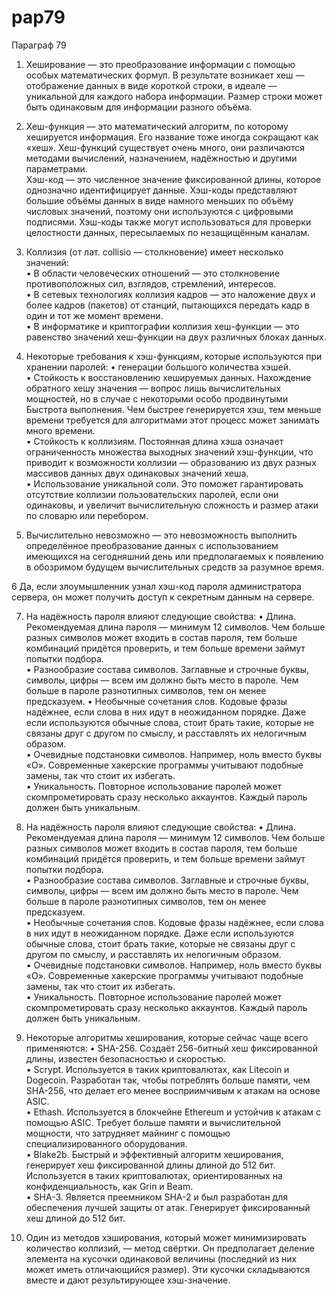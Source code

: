 # pap79

Параграф 79
1. Хеширование — это преобразование информации с помощью особых математических формул. В результате возникает хеш — отображение данных в виде короткой строки, в идеале — уникальной для каждого набора информации. Размер строки может быть одинаковым для информации разного объёма.  

2. Хеш-функция — это математический алгоритм, по которому хешируется информация. Его название тоже иногда сокращают как «хеш». Хеш-функций существует очень много, они различаются методами вычислений, назначением, надёжностью и другими параметрами.  
Хэш-код — это численное значение фиксированной длины, которое однозначно идентифицирует данные. Хэш-коды представляют большие объёмы данных в виде намного меньших по объёму числовых значений, поэтому они используются с цифровыми подписями. Хэш-коды также могут использоваться для проверки целостности данных, пересылаемых по незащищённым каналам. 

3. Коллизия (от лат. collisio — столкновение) имеет несколько значений:  
•	В области человеческих отношений — это столкновение противоположных сил, взглядов, стремлений, интересов.  
•	В сетевых технологиях коллизия кадров — это наложение двух и более кадров (пакетов) от станций, пытающихся передать кадр в один и тот же момент времени.  
•	В информатике и криптографии коллизия хеш-функции — это равенство значений хеш-функции на двух различных блоках данных.  

4. Некоторые требования к хэш-функциям, которые используются при хранении паролей:
•	генерации большого количества хэшей.  
•	Стойкость к восстановлению хешируемых данных. Нахождение обратного хешу значения — вопрос лишь вычислительных мощностей, но в случае с некоторыми особо продвинутыми Быстрота выполнения.  Чем быстрее генерируется хэш, тем меньше времени требуется для алгоритмами этот процесс может занимать много времени.  
•	Стойкость к коллизиям.  Постоянная длина хэша означает ограниченность множества выходных значений хэш-функции, что приводит к возможности коллизии — образованию из двух разных массивов данных двух одинаковых значений хеша.  
•	Использование уникальной соли. Это поможет гарантировать отсутствие коллизии пользовательских паролей, если они одинаковы, и увеличит вычислительную сложность и размер атаки по словарю или перебором. 

5. Вычислительно невозможно — это невозможность выполнить определённое преобразование данных с использованием имеющихся на сегодняшний день или предполагаемых к появлению в обозримом будущем вычислительных средств за разумное время.

6 Да, если злоумышленник узнал хэш-код пароля администратора сервера, он может получить доступ к секретным данным на сервере.  

7. На надёжность пароля влияют следующие свойства:
•	Длина.  Рекомендуемая длина пароля — минимум 12 символов. Чем больше разных символов может входить в состав пароля, тем больше комбинаций придётся проверить, и тем больше времени займут попытки подбора.  
•	Разнообразие состава символов. Заглавные и строчные буквы, символы, цифры — всем им должно быть место в пароле. Чем больше в пароле разнотипных символов, тем он менее предсказуем. 
•	Необычные сочетания слов. Кодовые фразы надёжнее, если слова в них идут в неожиданном порядке. Даже если используются обычные слова, стоит брать такие, которые не связаны друг с другом по смыслу, и расставлять их нелогичным образом.  
•	Очевидные подстановки символов. Например, ноль вместо буквы «О». Современные хакерские программы учитывают подобные замены, так что стоит их избегать.  
•	Уникальность. Повторное использование паролей может скомпрометировать сразу несколько аккаунтов. Каждый пароль должен быть уникальным.

8. На надёжность пароля влияют следующие свойства:
•	Длина.  Рекомендуемая длина пароля — минимум 12 символов. Чем больше разных символов может входить в состав пароля, тем больше комбинаций придётся проверить, и тем больше времени займут попытки подбора.  
•	Разнообразие состава символов. Заглавные и строчные буквы, символы, цифры — всем им должно быть место в пароле. Чем больше в пароле разнотипных символов, тем он менее предсказуем.  
•	Необычные сочетания слов. Кодовые фразы надёжнее, если слова в них идут в неожиданном порядке. Даже если используются обычные слова, стоит брать такие, которые не связаны друг с другом по смыслу, и расставлять их нелогичным образом.  
•	Очевидные подстановки символов. Например, ноль вместо буквы «О». Современные хакерские программы учитывают подобные замены, так что стоит их избегать.  
•	Уникальность. Повторное использование паролей может скомпрометировать сразу несколько аккаунтов. Каждый пароль должен быть уникальным.

9. Некоторые алгоритмы хеширования, которые сейчас чаще всего применяются:
•	SHA-256. Создаёт 256-битный хеш фиксированной длины, известен безопасностью и скоростью.  
•	Scrypt.  Используется в таких криптовалютах, как Litecoin и Dogecoin. Разработан так, чтобы потреблять больше памяти, чем SHA-256, что делает его менее восприимчивым к атакам на основе ASIC.  
•	Ethash. Используется в блокчейне Ethereum и устойчив к атакам с помощью ASIC. Требует больше памяти и вычислительной мощности, что затрудняет майнинг с помощью специализированного оборудования.  
•	Blake2b. Быстрый и эффективный алгоритм хеширования, генерирует хеш фиксированной длины длиной до 512 бит. Используется в таких криптовалютах, ориентированных на конфиденциальность, как Grin и Beam.  
•	SHA-3. Является преемником SHA-2 и был разработан для обеспечения лучшей защиты от атак. Генерирует фиксированный хеш длиной до 512 бит.

10. Один из методов хэширования, который может минимизировать количество коллизий, — метод свёртки. Он предполагает деление элемента на кусочки одинаковой величины (последний из них может иметь отличающийся размер). Эти кусочки складываются вместе и дают результирующее хэш-значение.  
